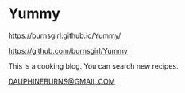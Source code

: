 # Yummy

https://burnsgirl.github.io/Yummy/

https://github.com/burnsgirl/Yummy

This is a cooking blog. You can search new recipes.

DAUPHINEBURNS@GMAIL.COM